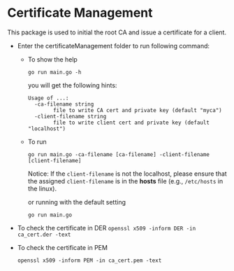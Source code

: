 # Certificate Management

This package is used to initial the root CA and issue a certificate for a client.



* Enter the certificateManagement folder to run following command:

  * To show the help

    `go run main.go -h`

    you will get the following hints:

    ```
    Usage of ...:
      -ca-filename string
            file to write CA cert and private key (default "myca")
      -client-filename string
            file to write client cert and private key (default "localhost")
    ```

  * To run

    `go run main.go -ca-filename [ca-filename] -client-filename [client-filename]`

    Notice: If the `client-filename` is not the localhost, please ensure that the assigned `client-filename` is in the **hosts** file (e.g., `/etc/hosts` in the linux).

    or running with the default setting

    `go run main.go`

* To check the certificate in DER
  `openssl x509 -inform DER -in ca_cert.der -text`

* To check the certificate in PEM

  `openssl x509 -inform PEM -in ca_cert.pem -text`